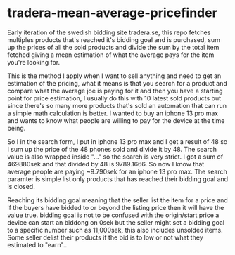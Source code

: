 # tradera-mean-average-pricefinder
Early iteration of the swedish bidding site tradera.se, this repo fetches multiples products that's reached it's bidding goal and is purchased, sum up the prices of all the sold products and divide the sum by the total item fetched giving a mean estimation of what the average pays for the item you're looking for.

This is the method I apply when I want to sell anything and need to get an estimation of the pricing, what it means is that you search for a product and compare what the average joe is paying for it and then you have a starting point for price estimation, I usually do this with 10 latest sold products but since there's so many more products that's sold an automation that can run a simple math calculation is better. I wanted to buy an iphone 13 pro max and wants to know what people are willing to pay for the device at the time being.

So I in the search form, I put in iphone 13 pro max and I get a result of 48 so I sum up the price of the 48 phones sold and divide it by 48. The search value is also wrapped inside "..." so the search is very strict.
I got a sum of 469880sek and that divided by 48 is 9789.1666. So now I know that average people are paying ~9.790sek for an iphone 13 pro max.
The search paramter is simple list only products that has reached their bidding goal and is closed.

Reaching its bidding goal meaning that the seller list the item for a price and if the buyers have bidded to or beyond the listing price then it will have the value true. bidding goal is not to be confused with the origin/start price a device can start an biddong on 0sek but the seller might set a bidding goal to a specific number such as 11,000sek, this also includes unsolded items. Some seller delist their products if the bid is to low or not what they estimated to "earn"..